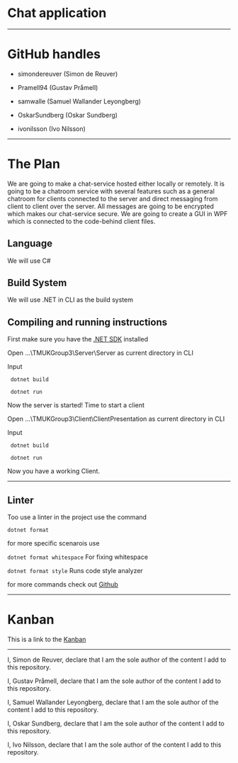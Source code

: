# Chat application


---

# GitHub handles

* simondereuver (Simon de Reuver)

* Pramell94 (Gustav Pråmell)

* samwalle (Samuel Wallander Leyongberg)

* OskarSundberg (Oskar Sundberg)

* ivonilsson (Ivo Nilsson)

--- 

# The Plan

We are going to make a chat-service hosted either locally or remotely. It is going to be a chatroom
service with several features such as a general chatroom for clients connected to the server and direct 
messaging from client to client over the server. All messages are going to be encrypted which makes our 
chat-service secure. We are going to create a GUI in WPF which is connected to the code-behind client 
files. 

## Language

We will use C#

## Build System

We will use .NET in CLI as the build system

## Compiling and running instructions

First make sure you have the [.NET SDK](https://dotnet.microsoft.com/en-us/download) installed  

Open ...\TMUKGroup3\Server\Server as current directory in CLI

Input 

     dotnet build

     dotnet run

Now the server is started! Time to start a client

Open ...\TMUKGroup3\Client\ClientPresentation as current directory in CLI

Input 

     dotnet build

     dotnet run

Now you have a working Client.

---

## Linter

Too use a linter in the project use the command

    dotnet format

for more specific scenarois use

``` dotnet format whitespace ``` For fixing whitespace

``` dotnet format style ``` Runs code style analyzer

for more commands check out [Github](https://github.com/dotnet/format)

---

 # Kanban

This is a link to the [Kanban](https://github.com/users/OskarSundberg/projects/2/views/1)

---

I, Simon de Reuver, declare that I am the sole author of the content I add to this repository.

I, Gustav Pråmell, declare that I am the sole author of the content I add to this repository.

I, Samuel Wallander Leyongberg, declare that I am the sole author of the content I add to this repository.

I, Oskar Sundberg, declare that I am the sole author of the content I add to this repository.

I, Ivo Nilsson, declare that I am the sole author of the content I add to this repository.